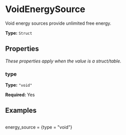 # VoidEnergySource

Void energy sources provide unlimited free energy.

**Type:** `Struct`

## Properties

*These properties apply when the value is a struct/table.*

### type

**Type:** `"void"`

**Required:** Yes

## Examples

```
```
energy_source = {type = "void"}
```
```

